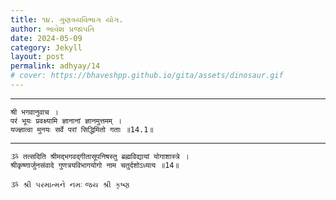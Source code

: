 ```yaml
---
title: ૧૪. ગુણત્રયવિભાગ યોગ.
author: ભાવેશ પ્રજાપતિ
date: 2024-05-09
category: Jekyll
layout: post
permalink: adhyay/14
# cover: https://bhaveshpp.github.io/gita/assets/dinosaur.gif
---
```


----------

```
श्री भगवानुवाच ।
परं भूयः प्रवक्ष्यामि ज्ञानानां ज्ञानमुत्तमम् ।
यज्ज्ञात्वा मुनयः सर्वे परां सिद्धिमितो गताः ॥14.1॥
```
> 

> 

----------

```
ૐ तत्सदिति श्रीमद्भगवद्गीतासूपनिषस्तु ब्रह्मविद्यायां योगाशास्त्रे ।
श्रीकृष्णार्जुनसंवादे गुणत्रयविभागयोगो नाम चतुर्दशोऽध्याय ॥14॥
```

`ૐ શ્રી પરમાત્મને નમઃ`
`જય શ્રી કૃષ્ણ`